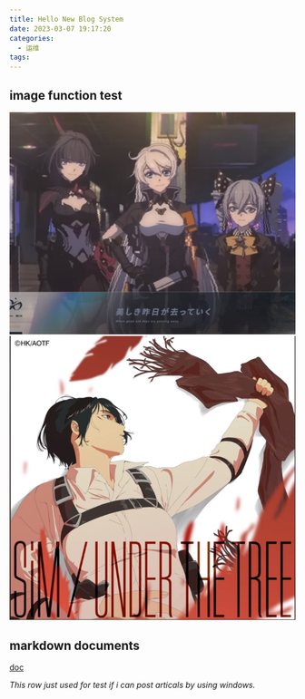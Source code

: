```yaml
---
title: Hello New Blog System
date: 2023-03-07 19:17:20
categories:
  - 运维
tags:
---
```


## image function test

![honkai impact 3 rd](images/58ce27.png)
![under the the treeeee](images/a1dbce.png)

## markdown documents

[doc](https://www.markdownguide.org/basic-syntax/)

_This row just used for test if i can post articals by using windows._
